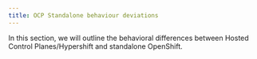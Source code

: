 ```yaml
---
title: OCP Standalone behaviour deviations
---
```


In this section, we will outline the behavioral differences between Hosted Control Planes/Hypershift and standalone OpenShift.
